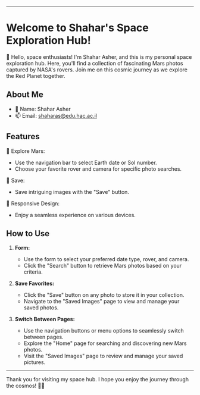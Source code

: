 
---

# Welcome to Shahar's Space Exploration Hub!

🚀 Hello, space enthusiasts! I'm Shahar Asher, and this is my personal space exploration hub. Here, you'll find a collection of fascinating Mars photos captured by NASA's rovers. Join me on this cosmic journey as we explore the Red Planet together.

## About Me

- 💁 Name: Shahar Asher
- 📫 Email: [shaharas@edu.hac.ac.il](mailto:shaharas@edu.hac.ac.il)

## Features

🔭 Explore Mars:
- Use the navigation bar to select Earth date or Sol number.
- Choose your favorite rover and camera for specific photo searches.

💫 Save:
- Save intriguing images with the "Save" button.

🚀 Responsive Design:
- Enjoy a seamless experience on various devices.

## How to Use

1. **Form:**
    - Use the form to select your preferred date type, rover, and camera.
    - Click the "Search" button to retrieve Mars photos based on your criteria.

2. **Save Favorites:**
    - Click the "Save" button on any photo to store it in your collection.
    - Navigate to the "Saved Images" page to view and manage your saved photos.

3. **Switch Between Pages:**
    - Use the navigation buttons or menu options to seamlessly switch between pages.
    - Explore the "Home" page for searching and discovering new Mars photos.
    - Visit the "Saved Images" page to review and manage your saved pictures.
    
---

Thank you for visiting my space hub. I hope you enjoy the journey through the cosmos! 🌌✨
